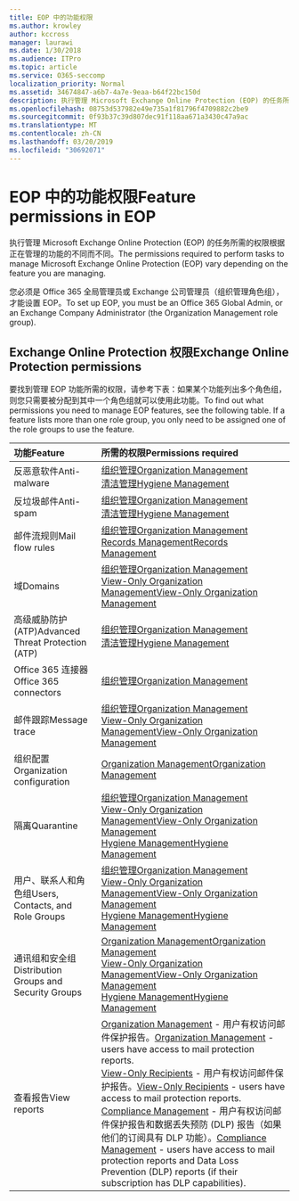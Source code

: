 ```yaml
---
title: EOP 中的功能权限
ms.author: krowley
author: kccross
manager: laurawi
ms.date: 1/30/2018
ms.audience: ITPro
ms.topic: article
ms.service: O365-seccomp
localization_priority: Normal
ms.assetid: 34674847-a6b7-4a7e-9eaa-b64f22bc150d
description: 执行管理 Microsoft Exchange Online Protection (EOP) 的任务所需的权限根据正在管理的功能的不同而不同。
ms.openlocfilehash: 08753d537982e49e735a1f81796f4709882c2be9
ms.sourcegitcommit: 0f93b37c39d807dec91f118aa671a3430c47a9ac
ms.translationtype: MT
ms.contentlocale: zh-CN
ms.lasthandoff: 03/20/2019
ms.locfileid: "30692071"
---
```

# <a name="feature-permissions-in-eop"></a><span data-ttu-id="4b5d0-103">EOP 中的功能权限</span><span class="sxs-lookup"><span data-stu-id="4b5d0-103">Feature permissions in EOP</span></span>

<span data-ttu-id="4b5d0-104">执行管理 Microsoft Exchange Online Protection (EOP) 的任务所需的权限根据正在管理的功能的不同而不同。</span><span class="sxs-lookup"><span data-stu-id="4b5d0-104">The permissions required to perform tasks to manage Microsoft Exchange Online Protection (EOP) vary depending on the feature you are managing.</span></span> 
  
<span data-ttu-id="4b5d0-105">您必须是 Office 365 全局管理员或 Exchange 公司管理员（组织管理角色组），才能设置 EOP。</span><span class="sxs-lookup"><span data-stu-id="4b5d0-105">To set up EOP, you must be an Office 365 Global Admin, or an Exchange Company Administrator (the Organization Management role group).</span></span>
  
## <a name="exchange-online-protection-permissions"></a><span data-ttu-id="4b5d0-106">Exchange Online Protection 权限</span><span class="sxs-lookup"><span data-stu-id="4b5d0-106">Exchange Online Protection permissions</span></span>

<span data-ttu-id="4b5d0-p101">要找到管理 EOP 功能所需的权限，请参考下表：如果某个功能列出多个角色组，则您只需要被分配到其中一个角色组就可以使用此功能。</span><span class="sxs-lookup"><span data-stu-id="4b5d0-p101">To find out what permissions you need to manage EOP features, see the following table. If a feature lists more than one role group, you only need to be assigned one of the role groups to use the feature.</span></span>
  
|<span data-ttu-id="4b5d0-109">**功能**</span><span class="sxs-lookup"><span data-stu-id="4b5d0-109">**Feature**</span></span>|<span data-ttu-id="4b5d0-110">**所需的权限**</span><span class="sxs-lookup"><span data-stu-id="4b5d0-110">**Permissions required**</span></span>|
|:-----|:-----|
|<span data-ttu-id="4b5d0-111">反恶意软件</span><span class="sxs-lookup"><span data-stu-id="4b5d0-111">Anti-malware</span></span>  <br/> |[<span data-ttu-id="4b5d0-112">组织管理</span><span class="sxs-lookup"><span data-stu-id="4b5d0-112">Organization Management</span></span>](http://technet.microsoft.com/library/0bfd21c1-86ac-4369-86b7-aeba386741c8.aspx) <br/> [<span data-ttu-id="4b5d0-113">清洁管理</span><span class="sxs-lookup"><span data-stu-id="4b5d0-113">Hygiene Management</span></span>](http://technet.microsoft.com/library/fc0a9ec2-9c3d-42f6-8442-8603fb29d464.aspx) <br/> |
|<span data-ttu-id="4b5d0-114">反垃圾邮件</span><span class="sxs-lookup"><span data-stu-id="4b5d0-114">Anti-spam</span></span>  <br/> |[<span data-ttu-id="4b5d0-115">组织管理</span><span class="sxs-lookup"><span data-stu-id="4b5d0-115">Organization Management</span></span>](http://technet.microsoft.com/library/0bfd21c1-86ac-4369-86b7-aeba386741c8.aspx) <br/> [<span data-ttu-id="4b5d0-116">清洁管理</span><span class="sxs-lookup"><span data-stu-id="4b5d0-116">Hygiene Management</span></span>](http://technet.microsoft.com/library/fc0a9ec2-9c3d-42f6-8442-8603fb29d464.aspx) <br/> |
|<span data-ttu-id="4b5d0-117">邮件流规则</span><span class="sxs-lookup"><span data-stu-id="4b5d0-117">Mail flow rules</span></span>  <br/> |[<span data-ttu-id="4b5d0-118">组织管理</span><span class="sxs-lookup"><span data-stu-id="4b5d0-118">Organization Management</span></span>](http://technet.microsoft.com/library/0bfd21c1-86ac-4369-86b7-aeba386741c8.aspx) <br/> [<span data-ttu-id="4b5d0-119">Records Management</span><span class="sxs-lookup"><span data-stu-id="4b5d0-119">Records Management</span></span>](http://technet.microsoft.com/library/0e0c95ce-6109-4591-b86d-c6cfd44d21f5.aspx) <br/> |
|<span data-ttu-id="4b5d0-120">域</span><span class="sxs-lookup"><span data-stu-id="4b5d0-120">Domains</span></span>  <br/> |[<span data-ttu-id="4b5d0-121">组织管理</span><span class="sxs-lookup"><span data-stu-id="4b5d0-121">Organization Management</span></span>](http://technet.microsoft.com/library/0bfd21c1-86ac-4369-86b7-aeba386741c8.aspx) <br/> [<span data-ttu-id="4b5d0-122">View-Only Organization Management</span><span class="sxs-lookup"><span data-stu-id="4b5d0-122">View-Only Organization Management</span></span>](http://technet.microsoft.com/library/c514c6d0-0157-4c52-9ec6-441d9a30f3df.aspx) <br/> |
|<span data-ttu-id="4b5d0-123">高级威胁防护 (ATP)</span><span class="sxs-lookup"><span data-stu-id="4b5d0-123">Advanced Threat Protection (ATP)</span></span>  <br/> |[<span data-ttu-id="4b5d0-124">组织管理</span><span class="sxs-lookup"><span data-stu-id="4b5d0-124">Organization Management</span></span>](http://technet.microsoft.com/library/0bfd21c1-86ac-4369-86b7-aeba386741c8.aspx) <br/> [<span data-ttu-id="4b5d0-125">清洁管理</span><span class="sxs-lookup"><span data-stu-id="4b5d0-125">Hygiene Management</span></span>](http://technet.microsoft.com/library/fc0a9ec2-9c3d-42f6-8442-8603fb29d464.aspx) <br/> |
|<span data-ttu-id="4b5d0-126">Office 365 连接器</span><span class="sxs-lookup"><span data-stu-id="4b5d0-126">Office 365 connectors</span></span>  <br/> |[<span data-ttu-id="4b5d0-127">组织管理</span><span class="sxs-lookup"><span data-stu-id="4b5d0-127">Organization Management</span></span>](http://technet.microsoft.com/library/0bfd21c1-86ac-4369-86b7-aeba386741c8.aspx) <br/> |
|<span data-ttu-id="4b5d0-128">邮件跟踪</span><span class="sxs-lookup"><span data-stu-id="4b5d0-128">Message trace</span></span>  <br/> |[<span data-ttu-id="4b5d0-129">组织管理</span><span class="sxs-lookup"><span data-stu-id="4b5d0-129">Organization Management</span></span>](http://technet.microsoft.com/library/0bfd21c1-86ac-4369-86b7-aeba386741c8.aspx) <br/> [<span data-ttu-id="4b5d0-130">View-Only Organization Management</span><span class="sxs-lookup"><span data-stu-id="4b5d0-130">View-Only Organization Management</span></span>](http://technet.microsoft.com/library/c514c6d0-0157-4c52-9ec6-441d9a30f3df.aspx) <br/> |
|<span data-ttu-id="4b5d0-131">组织配置</span><span class="sxs-lookup"><span data-stu-id="4b5d0-131">Organization configuration</span></span>  <br/> |[<span data-ttu-id="4b5d0-132">Organization Management</span><span class="sxs-lookup"><span data-stu-id="4b5d0-132">Organization Management</span></span>](http://technet.microsoft.com/library/0bfd21c1-86ac-4369-86b7-aeba386741c8.aspx) <br/> |
|<span data-ttu-id="4b5d0-133">隔离</span><span class="sxs-lookup"><span data-stu-id="4b5d0-133">Quarantine</span></span>  <br/> |[<span data-ttu-id="4b5d0-134">组织管理</span><span class="sxs-lookup"><span data-stu-id="4b5d0-134">Organization Management</span></span>](http://technet.microsoft.com/library/0bfd21c1-86ac-4369-86b7-aeba386741c8.aspx) <br/> [<span data-ttu-id="4b5d0-135">View-Only Organization Management</span><span class="sxs-lookup"><span data-stu-id="4b5d0-135">View-Only Organization Management</span></span>](http://technet.microsoft.com/library/c514c6d0-0157-4c52-9ec6-441d9a30f3df.aspx) <br/> [<span data-ttu-id="4b5d0-136">Hygiene Management</span><span class="sxs-lookup"><span data-stu-id="4b5d0-136">Hygiene Management</span></span>](http://technet.microsoft.com/library/fc0a9ec2-9c3d-42f6-8442-8603fb29d464.aspx) <br/> |
|<span data-ttu-id="4b5d0-137">用户、联系人和角色组</span><span class="sxs-lookup"><span data-stu-id="4b5d0-137">Users, Contacts, and Role Groups</span></span>  <br/> |[<span data-ttu-id="4b5d0-138">组织管理</span><span class="sxs-lookup"><span data-stu-id="4b5d0-138">Organization Management</span></span>](http://technet.microsoft.com/library/0bfd21c1-86ac-4369-86b7-aeba386741c8.aspx) <br/> [<span data-ttu-id="4b5d0-139">View-Only Organization Management</span><span class="sxs-lookup"><span data-stu-id="4b5d0-139">View-Only Organization Management</span></span>](http://technet.microsoft.com/library/c514c6d0-0157-4c52-9ec6-441d9a30f3df.aspx) <br/> [<span data-ttu-id="4b5d0-140">Hygiene Management</span><span class="sxs-lookup"><span data-stu-id="4b5d0-140">Hygiene Management</span></span>](http://technet.microsoft.com/library/fc0a9ec2-9c3d-42f6-8442-8603fb29d464.aspx) <br/> |
|<span data-ttu-id="4b5d0-141">通讯组和安全组</span><span class="sxs-lookup"><span data-stu-id="4b5d0-141">Distribution Groups and Security Groups</span></span>  <br/> |[<span data-ttu-id="4b5d0-142">Organization Management</span><span class="sxs-lookup"><span data-stu-id="4b5d0-142">Organization Management</span></span>](http://technet.microsoft.com/library/0bfd21c1-86ac-4369-86b7-aeba386741c8.aspx) <br/> [<span data-ttu-id="4b5d0-143">View-Only Organization Management</span><span class="sxs-lookup"><span data-stu-id="4b5d0-143">View-Only Organization Management</span></span>](http://technet.microsoft.com/library/c514c6d0-0157-4c52-9ec6-441d9a30f3df.aspx) <br/> [<span data-ttu-id="4b5d0-144">Hygiene Management</span><span class="sxs-lookup"><span data-stu-id="4b5d0-144">Hygiene Management</span></span>](http://technet.microsoft.com/library/fc0a9ec2-9c3d-42f6-8442-8603fb29d464.aspx) <br/> |
|<span data-ttu-id="4b5d0-145">查看报告</span><span class="sxs-lookup"><span data-stu-id="4b5d0-145">View reports</span></span>  <br/> |<span data-ttu-id="4b5d0-146">[Organization Management](http://technet.microsoft.com/library/0bfd21c1-86ac-4369-86b7-aeba386741c8.aspx) - 用户有权访问邮件保护报告。</span><span class="sxs-lookup"><span data-stu-id="4b5d0-146">[Organization Management](http://technet.microsoft.com/library/0bfd21c1-86ac-4369-86b7-aeba386741c8.aspx) - users have access to mail protection reports.</span></span>  <br/> <span data-ttu-id="4b5d0-147">[View-Only Recipients](http://technet.microsoft.com/library/37e66b92-81d3-412f-b7a9-e1bb8cbeb468.aspx) - 用户有权访问邮件保护报告。</span><span class="sxs-lookup"><span data-stu-id="4b5d0-147">[View-Only Recipients](http://technet.microsoft.com/library/37e66b92-81d3-412f-b7a9-e1bb8cbeb468.aspx) - users have access to mail protection reports.</span></span>  <br/> <span data-ttu-id="4b5d0-148">[Compliance Management](http://technet.microsoft.com/library/b91b23a4-e9c7-4bd0-9ee3-ec5cb498da15.aspx) - 用户有权访问邮件保护报告和数据丢失预防 (DLP) 报告（如果他们的订阅具有 DLP 功能）。</span><span class="sxs-lookup"><span data-stu-id="4b5d0-148">[Compliance Management](http://technet.microsoft.com/library/b91b23a4-e9c7-4bd0-9ee3-ec5cb498da15.aspx) - users have access to mail protection reports and Data Loss Prevention (DLP) reports (if their subscription has DLP capabilities).</span></span>  <br/> |
   

